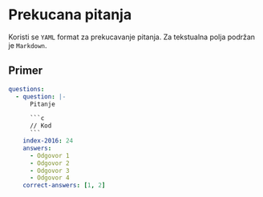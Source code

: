 # Prekucana pitanja

Koristi se `YAML` format za prekucavanje pitanja. Za tekstualna polja podržan je `Markdown`.

## Primer
```yaml
questions:
  - question: |-
      Pitanje

      ```c
      // Kod
      ```
    index-2016: 24
    answers:
      - Odgovor 1
      - Odgovor 2
      - Odgovor 3
      - Odgovor 4
    correct-answers: [1, 2]
```
